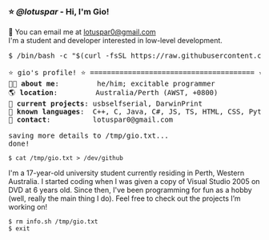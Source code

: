 ### ⭐️ *@lotuspar* - Hi, I'm Gio!
📧 You can email me at lotuspar0@gmail.com \
I'm a student and developer interested in low-level development.
<pre>
$ /bin/bash -c "$(curl -fsSL https://raw.githubusercontent.com/lotuspar/lotuspar/main/info.sh)"

⭐️ gio's profile! ⭐️ ======================================= ⭐️
🏃🏾 <b>about me</b>:         he/him; excitable programmer
🌎 <b>location</b>:         Australia/Perth (AWST, +0800)
📖 <b>current projects</b>: usbselfserial, DarwinPrint
📖 <b>known languages</b>:  C++, C, Java, C#, JS, TS, HTML, CSS, Python, PHP, Bash
📖 <b>contact</b>:          lotuspar0@gmail.com

saving more details to /tmp/gio.txt...
done!
</pre>
```
$ cat /tmp/gio.txt > /dev/github
```
I'm a 17-year-old university student currently residing in Perth, Western Australia. I started coding when I was given a copy of Visual Studio 2005 on DVD at 6 years old. Since then, I've been programming for fun as a hobby (well, really the main thing I do). Feel free to check out the projects I’m working on!
```
$ rm info.sh /tmp/gio.txt
$ exit
```
